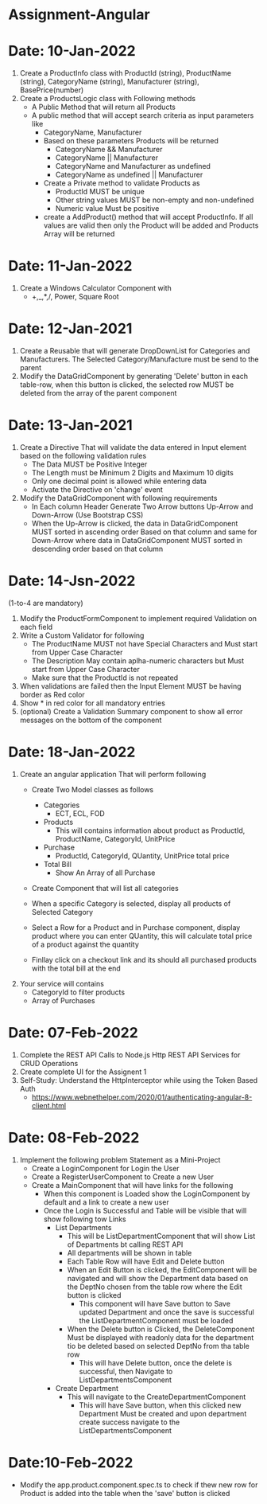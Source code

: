 # Assignment-Angular

# Date: 10-Jan-2022

1. Create a ProductInfo class with ProductId (string), ProductName (string), CategoryName (string), Manufacturer (string), BasePrice(number)
2. Create a ProductsLogic class with Following methods
    -  A Public Method that will return all Products
    - A public method that will accept search criteria as input parameters like
        - CategoryName, Manufacturer
        - Based on these parameters Products will be returned   
            - CategoryName && Manufacturer
            - CategoryName || Manufacturer    
            - CategoryName and Manufacturer as undefined
            - CategoryName  as undefined || Manufacturer
        - Create a Private method to validate Products as    
            - ProductId MUST be unique
            - Other string values MUST be non-empty and non-undefined
            - Numeric value Must be positive
        - create a AddProduct() method that will accept ProductInfo. If all values are valid then only the Product will be added and Products Array will be returned      

# Date: 11-Jan-2022
1. Create a Windows Calculator Component with 
    - +,_,*,/, Power, Square Root

# Date: 12-Jan-2021
1. Create a Reusable <SelectComponent> that will generate DropDownList for Categories and Manufacturers. The Selected Category/Manufacture must be send to the parent
2. Modify the DataGridComponent by generating 'Delete' button in each table-row, when this button is clicked, the selected row MUST be deleted from the array of the parent component  

# Date: 13-Jan-2021

1. Create a Directive That will validate the data entered in Input element based on the following validation rules
    - The Data MUST be Positive Integer
    - The Length must be Minimum 2 Digits and Maximum 10 digits
    - Only one decimal point is allowed while entering data
    - Activate the Directive on 'change' event
2. Modify the DataGridComponent with following requirements
    - In Each column Header Generate Two Arrow buttons Up-Arrow and Down-Arrow (Use Bootstrap CSS)
    - When the Up-Arrow is clicked, the data in DataGridComponent MUST sorted in ascending order Based on that column and same for Down-Arrow where data in DataGridComponent MUST sorted in descending order based on that column      

# Date: 14-Jsn-2022
 (1-to-4 are mandatory)
1. Modify the ProductFormComponent to implement required Validation on each field 
2. Write a Custom Validator for following
    - The ProductName MUST not have Special Characters and Must start from Upper Case Character 
    - The Description May contain aplha-numeric characters but Must start from Upper Case Character 
    - Make sure that the ProductId is not repeated
3. When validations are failed then the Input Element MUST be having border as Red color
4. Show * in red color for all mandatory entries
5. (optional) Create a Validation Summary component to show all error messages on the bottom of the component

# Date: 18-Jan-2022
1. Create an angular application That will perform following
    - Create Two Model classes as follows
        - Categories
            - ECT, ECL, FOD
        - Products
            - This will contains information about product as ProductId, ProductName, CategoryId, UnitPrice
        - Purchase
            - ProductId, CategoryId, QUantity, UnitPrice total price
        - Total Bill
            - Show An Array of all Purchase
    - Create Component that will list all categories
    - When a specific Category is selected, display all products of Selected Category
    - Select a Row for a Product and in Purchase component, display product where you can enter QUantity, this will calculate total price of a product against the quantity

    - Finllay click on a  checkout link and its should all purchased products with the total bill at the end
2. Your service will contains
    - CategoryId to filter products
    - Array of Purchases

# Date: 07-Feb-2022

1. Complete the REST API Calls to Node.js Http REST API Services for CRUD Operations
2. Create complete UI for the Assignent 1
3. Self-Study: Understand the HttpInterceptor while using the Token Based Auth
    - https://www.webnethelper.com/2020/01/authenticating-angular-8-client.html
    

# Date: 08-Feb-2022

1. Implement the following problem Statement as a Mini-Project
    - Create a LoginComponent for Login the User
    - Create a RegisterUserComponent to Create a new User
    - Create a MainComponent that will have links for the following
        - When this component is Loaded show the LoginComponent by default and a link to create a new user
        - Once the Login is Successful and Table will be visible that will show following tow Links
            - List Departments
                - This will be ListDepartmentComponent that will show List of Departments bt calling REST API
                - All departments will be shown in table
                - Each Table Row will have Edit and Delete button
                - When an Edit Button is clicked, the EditComponent will be navigated and will show the Department data based on the DeptNo chosen from the table row where the Edit button is clicked
                    - This component will have Save button to Save updated Department and once the save is successful the ListDepartmentComponent must be loaded 
                - When the Delete button is Clicked, the DeleteComponent Must be displayed with readonly data for the department tio be deleted based on selected DeptNo from tha table row
                    - This will have Delete button, once the delete is successful, then Navigate to ListDepartmentsComponent      
            - Create Department 
                - This will navigate to the CreateDepartmentComponent
                    - This will have Save button, when this clicked new Department Must be created and upon department create success navigate to the ListDepartmentsComponent  

# Date:10-Feb-2022
- Modify the app.product.component.spec.ts to check if thew new row for Product is added into the table when the 'save' button is clicked
